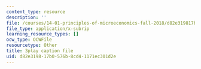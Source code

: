 ```yaml
---
content_type: resource
description: ''
file: /courses/14-01-principles-of-microeconomics-fall-2018/d82e319817b0576b8cd41171ec301d2e_BF1ZtGIjTik.vtt
file_type: application/x-subrip
learning_resource_types: []
ocw_type: OCWFile
resourcetype: Other
title: 3play caption file
uid: d82e3198-17b0-576b-8cd4-1171ec301d2e
---
```

